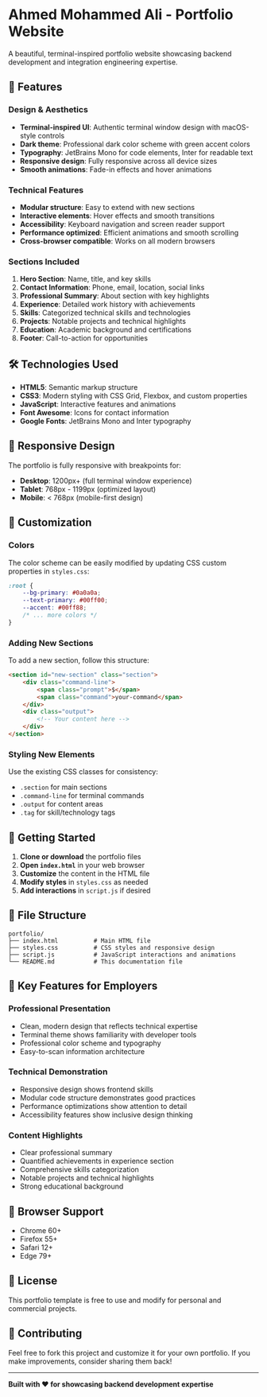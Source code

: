 # Ahmed Mohammed Ali - Portfolio Website

A beautiful, terminal-inspired portfolio website showcasing backend development and integration engineering expertise.

## 🚀 Features

### Design & Aesthetics
- **Terminal-inspired UI**: Authentic terminal window design with macOS-style controls
- **Dark theme**: Professional dark color scheme with green accent colors
- **Typography**: JetBrains Mono for code elements, Inter for readable text
- **Responsive design**: Fully responsive across all device sizes
- **Smooth animations**: Fade-in effects and hover animations

### Technical Features
- **Modular structure**: Easy to extend with new sections
- **Interactive elements**: Hover effects and smooth transitions
- **Accessibility**: Keyboard navigation and screen reader support
- **Performance optimized**: Efficient animations and smooth scrolling
- **Cross-browser compatible**: Works on all modern browsers

### Sections Included
1. **Hero Section**: Name, title, and key skills
2. **Contact Information**: Phone, email, location, social links
3. **Professional Summary**: About section with key highlights
4. **Experience**: Detailed work history with achievements
5. **Skills**: Categorized technical skills and technologies
6. **Projects**: Notable projects and technical highlights
7. **Education**: Academic background and certifications
8. **Footer**: Call-to-action for opportunities

## 🛠️ Technologies Used

- **HTML5**: Semantic markup structure
- **CSS3**: Modern styling with CSS Grid, Flexbox, and custom properties
- **JavaScript**: Interactive features and animations
- **Font Awesome**: Icons for contact information
- **Google Fonts**: JetBrains Mono and Inter typography

## 📱 Responsive Design

The portfolio is fully responsive with breakpoints for:
- **Desktop**: 1200px+ (full terminal window experience)
- **Tablet**: 768px - 1199px (optimized layout)
- **Mobile**: < 768px (mobile-first design)

## 🎨 Customization

### Colors
The color scheme can be easily modified by updating CSS custom properties in `styles.css`:

```css
:root {
    --bg-primary: #0a0a0a;
    --text-primary: #00ff00;
    --accent: #00ff88;
    /* ... more colors */
}
```

### Adding New Sections
To add a new section, follow this structure:

```html
<section id="new-section" class="section">
    <div class="command-line">
        <span class="prompt">$</span>
        <span class="command">your-command</span>
    </div>
    <div class="output">
        <!-- Your content here -->
    </div>
</section>
```

### Styling New Elements
Use the existing CSS classes for consistency:
- `.section` for main sections
- `.command-line` for terminal commands
- `.output` for content areas
- `.tag` for skill/technology tags

## 🚀 Getting Started

1. **Clone or download** the portfolio files
2. **Open `index.html`** in your web browser
3. **Customize** the content in the HTML file
4. **Modify styles** in `styles.css` as needed
5. **Add interactions** in `script.js` if desired

## 📁 File Structure

```
portfolio/
├── index.html          # Main HTML file
├── styles.css          # CSS styles and responsive design
├── script.js           # JavaScript interactions and animations
└── README.md           # This documentation file
```

## 🎯 Key Features for Employers

### Professional Presentation
- Clean, modern design that reflects technical expertise
- Terminal theme shows familiarity with developer tools
- Professional color scheme and typography
- Easy-to-scan information architecture

### Technical Demonstration
- Responsive design shows frontend skills
- Modular code structure demonstrates good practices
- Performance optimizations show attention to detail
- Accessibility features show inclusive design thinking

### Content Highlights
- Clear professional summary
- Quantified achievements in experience section
- Comprehensive skills categorization
- Notable projects and technical highlights
- Strong educational background

## 🔧 Browser Support

- Chrome 60+
- Firefox 55+
- Safari 12+
- Edge 79+

## 📄 License

This portfolio template is free to use and modify for personal and commercial projects.

## 🤝 Contributing

Feel free to fork this project and customize it for your own portfolio. If you make improvements, consider sharing them back!

---

**Built with ❤️ for showcasing backend development expertise** 